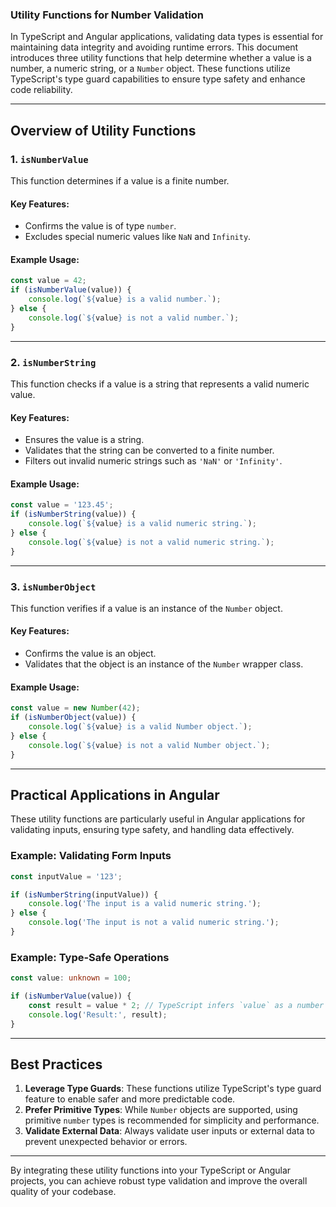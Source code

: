 ### Utility Functions for Number Validation

In TypeScript and Angular applications, validating data types is essential for maintaining data integrity and avoiding runtime errors. This document introduces three utility functions that help determine whether a value is a number, a numeric string, or a `Number` object. These functions utilize TypeScript's type guard capabilities to ensure type safety and enhance code reliability.

---

## Overview of Utility Functions

### 1. `isNumberValue`

This function determines if a value is a finite number.

#### Key Features:
- Confirms the value is of type `number`.
- Excludes special numeric values like `NaN` and `Infinity`.

#### Example Usage:
```typescript
const value = 42;
if (isNumberValue(value)) {
    console.log(`${value} is a valid number.`);
} else {
    console.log(`${value} is not a valid number.`);
}
```

---

### 2. `isNumberString`

This function checks if a value is a string that represents a valid numeric value.

#### Key Features:
- Ensures the value is a string.
- Validates that the string can be converted to a finite number.
- Filters out invalid numeric strings such as `'NaN'` or `'Infinity'`.

#### Example Usage:
```typescript
const value = '123.45';
if (isNumberString(value)) {
    console.log(`${value} is a valid numeric string.`);
} else {
    console.log(`${value} is not a valid numeric string.`);
}
```

---

### 3. `isNumberObject`

This function verifies if a value is an instance of the `Number` object.

#### Key Features:
- Confirms the value is an object.
- Validates that the object is an instance of the `Number` wrapper class.

#### Example Usage:
```typescript
const value = new Number(42);
if (isNumberObject(value)) {
    console.log(`${value} is a valid Number object.`);
} else {
    console.log(`${value} is not a valid Number object.`);
}
```

---

## Practical Applications in Angular

These utility functions are particularly useful in Angular applications for validating inputs, ensuring type safety, and handling data effectively.

### Example: Validating Form Inputs
```typescript
const inputValue = '123';

if (isNumberString(inputValue)) {
    console.log('The input is a valid numeric string.');
} else {
    console.log('The input is not a valid numeric string.');
}
```

### Example: Type-Safe Operations
```typescript
const value: unknown = 100;

if (isNumberValue(value)) {
    const result = value * 2; // TypeScript infers `value` as a number
    console.log('Result:', result);
}
```

---

## Best Practices

1. **Leverage Type Guards**: These functions utilize TypeScript's type guard feature to enable safer and more predictable code.
2. **Prefer Primitive Types**: While `Number` objects are supported, using primitive `number` types is recommended for simplicity and performance.
3. **Validate External Data**: Always validate user inputs or external data to prevent unexpected behavior or errors.

---

By integrating these utility functions into your TypeScript or Angular projects, you can achieve robust type validation and improve the overall quality of your codebase.
